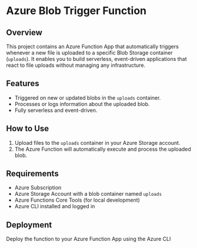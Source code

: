 # Azure Blob Trigger Function

## Overview

This project contains an Azure Function App that automatically triggers whenever a new file is uploaded to a specific Blob Storage container (`uploads`). It enables you to build serverless, event-driven applications that react to file uploads without managing any infrastructure.

## Features

- Triggered on new or updated blobs in the `uploads` container.
- Processes or logs information about the uploaded blob.
- Fully serverless and event-driven.

## How to Use

1. Upload files to the `uploads` container in your Azure Storage account.
2. The Azure Function will automatically execute and process the uploaded blob.

## Requirements

- Azure Subscription
- Azure Storage Account with a blob container named `uploads`
- Azure Functions Core Tools (for local development)
- Azure CLI installed and logged in

## Deployment

Deploy the function to your Azure Function App using the Azure CLI
